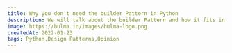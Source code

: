 ```yaml
---
title: Why you don't need the builder Pattern in Python
description: We will talk about the builder Pattern and how it fits in the Python language. TLDR do not use it.
image: https://bulma.io/images/bulma-logo.png
createdAt: 2022-01-23
tags: Python,Design Patterns,Opinion
---
```


<text-index>
<template #test>
<text-index-anchor anchor_id="title" title="Testing title"></text-index-anchor>
<text-index-anchor anchor_id="content" title="Testing content"></text-index-anchor>
<text-index-anchor anchor_id="code" title="Testing code"></text-index-anchor>
</template>
</text-index>

<text-title anchor_id="title">
<template #content>
Lets have a look at this actually
</template>
</text-title>

<text-block anchor_id="content" title="We shoudln't use this actually hahaa">
<template #cont>
Lorem Ipsum is simply dummy text of the printing 
and typesetting industry. Lorem Ipsum has been the 
industry's standard dummy text ever since the 1500s,
when an unknown printer took a galley of type and 
scrambled it to make a type specimen book. It has 
survived not only five centuries, but also the leap
into electronic typesetting, remaining essentially
unchanged. It was popularised in the 1960s with the
release of Letraset sheets containing Lorem Ipsum 
passages, and more recently with desktop publishing 
software like ¡ PageMaker including versions of
aldus.------------------------------------------
<br>

Lorem Ipsum is simply dummy text of the printing 
and typesetting industry. Lorem Ipsum has been the 
industry's standard dummy text ever since the 1500s,
when an unknown printer took a galley of type and 
scrambled it to make a type specimen book.Lorem Ipsum is simply dummy text of the printing 
and typesetting industry. Lorem Ipsum has been the 
industry's standard dummy text ever since the 1500s,
when an unknown printer took a galley of type and 
scrambled it to make a type specimen book.

Lorem Ipsum is simply dummy text of the printing 
and typesetting industry. Lorem Ipsum has been the 
industry's standard dummy text ever since the 1500s,
when an unknown printer took a galley of type and 
scrambled it to make a type specimen book.
</template>
</text-block>

<text-block>
<template #cont>


fgu
</template>
</text-block>

<code-snippet anchor_id="code" :clipboard="true" class="pt-5" language="Python" version="3.5" content="
def accumulate(iterable, func=operator.add, *, initial=None):
    'Return running totals'
    # accumulate([1,2,3,4,5]) --> 1 3 6 10 15
    # accumulate([1,2,3,4,5], initial=100) --> 100 101 103 106 110 115
    # accumulate([1,2,3,4,5], operator.mul) --> 1 2 6 24 120
    >> hellow
    it = iter(iterable)
    total = initial
    if initial is None:
        try:
            total = next(it)
        except StopIteration:
            return
    yield total
    for element in it:
        total = func(total, element)
        yield total
">
</code-snippet>


<text-block>
<template #cont>
Lorem Ipsum is simply dummy text of the printing 
and typesetting industry. Lorem Ipsum has been the 
industry's standard dummy text ever since the 1500s
</template>
</text-block>
